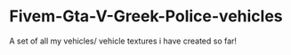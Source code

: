 # Fivem-Gta-V-Greek-Police-vehicles
A set of all my vehicles/ vehicle textures i have created so far!
